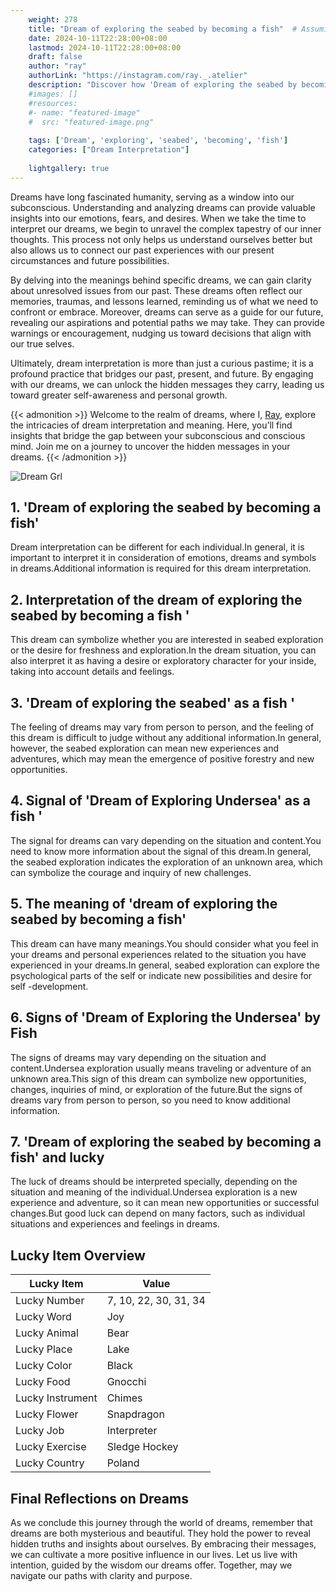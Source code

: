 ```yaml
---
    weight: 278
    title: "Dream of exploring the seabed by becoming a fish"  # Assuming 'title' column exists
    date: 2024-10-11T22:28:00+08:00
    lastmod: 2024-10-11T22:28:00+08:00
    draft: false
    author: "ray"
    authorLink: "https://instagram.com/ray._.atelier"
    description: "Discover how 'Dream of exploring the seabed by becoming a fish' can interpret your future and uncover its significant meanings in your life."
    #images: []
    #resources:
    #- name: "featured-image"
    #  src: "featured-image.png"
    
    tags: ['Dream', 'exploring', 'seabed', 'becoming', 'fish']
    categories: ["Dream Interpretation"]
    
    lightgallery: true
---
```

    
Dreams have long fascinated humanity, serving as a window into our subconscious. Understanding and analyzing dreams can provide valuable insights into our emotions, fears, and desires. When we take the time to interpret our dreams, we begin to unravel the complex tapestry of our inner thoughts. This process not only helps us understand ourselves better but also allows us to connect our past experiences with our present circumstances and future possibilities.

By delving into the meanings behind specific dreams, we can gain clarity about unresolved issues from our past. These dreams often reflect our memories, traumas, and lessons learned, reminding us of what we need to confront or embrace. Moreover, dreams can serve as a guide for our future, revealing our aspirations and potential paths we may take. They can provide warnings or encouragement, nudging us toward decisions that align with our true selves.

Ultimately, dream interpretation is more than just a curious pastime; it is a profound practice that bridges our past, present, and future. By engaging with our dreams, we can unlock the hidden messages they carry, leading us toward greater self-awareness and personal growth.

{{< admonition >}}
Welcome to the realm of dreams, where I, [Ray](https://instagram.com/ray._.atelier), explore the intricacies of dream interpretation and meaning. Here, you’ll find insights that bridge the gap between your subconscious and conscious mind. Join me on a journey to uncover the hidden messages in your dreams.
{{< /admonition >}}

![Dream Grl](https://cdn.pixabay.com/photo/2017/11/02/03/35/gothic-2910057_1280.jpg "Dream Grl")

## 1. 'Dream of exploring the seabed by becoming a fish'
Dream interpretation can be different for each individual.In general, it is important to interpret it in consideration of emotions, dreams and symbols in dreams.Additional information is required for this dream interpretation.

## 2. Interpretation of the dream of exploring the seabed by becoming a fish '
This dream can symbolize whether you are interested in seabed exploration or the desire for freshness and exploration.In the dream situation, you can also interpret it as having a desire or exploratory character for your inside, taking into account details and feelings.

## 3. 'Dream of exploring the seabed' as a fish '
The feeling of dreams may vary from person to person, and the feeling of this dream is difficult to judge without any additional information.In general, however, the seabed exploration can mean new experiences and adventures, which may mean the emergence of positive forestry and new opportunities.

## 4. Signal of 'Dream of Exploring Undersea' as a fish '
The signal for dreams can vary depending on the situation and content.You need to know more information about the signal of this dream.In general, the seabed exploration indicates the exploration of an unknown area, which can symbolize the courage and inquiry of new challenges.

## 5. The meaning of 'dream of exploring the seabed by becoming a fish'
This dream can have many meanings.You should consider what you feel in your dreams and personal experiences related to the situation you have experienced in your dreams.In general, seabed exploration can explore the psychological parts of the self or indicate new possibilities and desire for self -development.

## 6. Signs of 'Dream of Exploring the Undersea' by Fish
The signs of dreams may vary depending on the situation and content.Undersea exploration usually means traveling or adventure of an unknown area.This sign of this dream can symbolize new opportunities, changes, inquiries of mind, or exploration of the future.But the signs of dreams vary from person to person, so you need to know additional information.

## 7. 'Dream of exploring the seabed by becoming a fish' and lucky
The luck of dreams should be interpreted specially, depending on the situation and meaning of the individual.Undersea exploration is a new experience and adventure, so it can mean new opportunities or successful changes.But good luck can depend on many factors, such as individual situations and experiences and feelings in dreams.

## Lucky Item Overview
| Lucky Item          | Value              |
|---------------|--------------------|
| Lucky Number        | 7, 10, 22, 30, 31, 34  |
| Lucky Word          | Joy |
| Lucky Animal        | Bear |
| Lucky Place         | Lake     |
| Lucky Color         | Black     |
| Lucky Food          | Gnocchi      |
| Lucky Instrument    | Chimes |
| Lucky Flower        | Snapdragon    |
| Lucky Job           | Interpreter       |
| Lucky Exercise      | Sledge Hockey  |
| Lucky Country       | Poland    |


##  Final Reflections on Dreams

As we conclude this journey through the world of dreams, remember that dreams are both mysterious and beautiful. They hold the power to reveal hidden truths and insights about ourselves. By embracing their messages, we can cultivate a more positive influence in our lives. Let us live with intention, guided by the wisdom our dreams offer. Together, may we navigate our paths with clarity and purpose.
